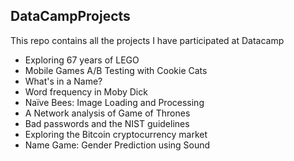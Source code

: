 ## DataCampProjects

This repo contains all the projects I have participated at Datacamp

- Exploring 67 years of LEGO
- Mobile Games A/B Testing with Cookie Cats
- What's in a Name?
- Word frequency in Moby Dick
- Naïve Bees: Image Loading and Processing
- A Network analysis of Game of Thrones
- Bad passwords and the NIST guidelines
- Exploring the Bitcoin cryptocurrency market
- Name Game: Gender Prediction using Sound
